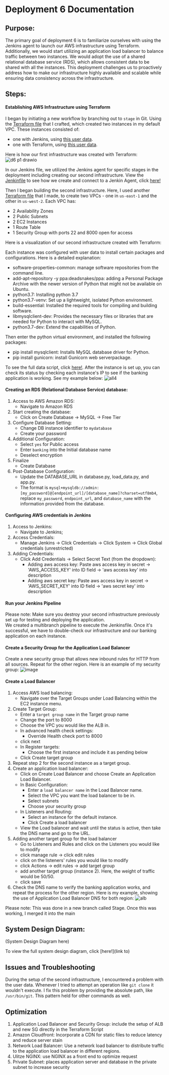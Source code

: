# Deployment 6 Documentation

## Purpose:
The primary goal of deployment 6 is to familiarize ourselves with using the Jenkins agent to launch our AWS infrastructure using Terraform. Additionally, we would start utilizing an application load balancer to balance traffic between two instances. We would adopt the use of a shared relational database service (RDS), which allows consistent data to be shared with all the instances. This deployment challenges us to proactively address how to make our infrastructure highly available and scalable while ensuring data consistency across the infrastructure.

## Steps:
#### Establishing AWS Infrastructure using Terraform
I began by initiating a new workflow by branching out to `stage` in Git. Using the [Terraform file](https://github.com/auzhangLABS/c4_deployment-6-main/blob/stage/firstinfrastruture/main.tf) that I crafted, which created two instances in my default VPC. These instances consisted of:
- one with Jenkins, using [this user data](https://github.com/auzhangLABS/c4_deployment-6-main/blob/stage/firstinfrastruture/deployjenkins.sh).
- one with Terraform, using [this user data](https://github.com/auzhangLABS/c4_deployment-6-main/blob/stage/firstinfrastruture/deployterraform.sh).

Here is how our first infrastructure was created with Terraform:
![d6 p1 drawio](https://github.com/auzhangLABS/c4_deployment-6-main/assets/138344000/c9bf56bb-d5a5-42b2-85f2-94e27f89ad6f)


In our Jenkins file, we utilized the Jenkins agent for specific stages in the deployment including creating our second infrastructure. View the [Jenkinfile](https://github.com/auzhangLABS/c4_deployment-6-main/blob/stage/Jenkinsfile) to see how we create and connect to a Jenkin Agent, click [here!](https://github.com/auzhangLABS/c4_deployment5.1)

Then I began building the second infrastructure. Here, I used another [Terraform file](https://github.com/auzhangLABS/c4_deployment-6-main/blob/stage/initTerraform/main.tf) that I made, to create two VPCs - one in `us-east-1` and the other in `us-west-2`. Each VPC has:
- 2 Availability Zones
- 2 Public Subnets
- 2 EC2 Instances
- 1 Route Table
- 1 Security Group with ports 22 and 8000 open for access

Here is a visualization of our second infrastructure created with Terraform:


Each instance was configured with user data to install certain packages and configurations. Here is a detailed explanation:
- software-properties-common: manage software repositories from the command line.
- add-apt-repository -y ppa:deadsnakes/ppa: adding a Personal Package Archive with the newer version of Python that might not be available on Ubuntu.
- python3.7: Installing python 3.7 
- python3.7-venv: Set up a lightweight, isolated Python environment.
- build-essential: Installed the required tools for compiling and building software.
- libmysqlclient-dev: Provides the necessary files or libraries that are needed for Python to interact with MySQL. 
- python3.7-dev: Extend the capabilities of Python.<br>

Then enter the python virtual environment, and installed the following packages:
- pip install mysqlclient: Installs MySQL database driver for Python.
- pip install gunicorn: install Gunicorn web serverpackage.
 
To see the full data script, click [here!](https://github.com/auzhangLABS/c4_deployment-6-main/blob/stage/initTerraform/deploypython.sh). After the instance is set up, you can check its status by checking each instance's IP to see if the banking application is working. See my example below:
![all4](https://github.com/auzhangLABS/c4_deployment-6-main/assets/138344000/34eeaebc-f298-4557-9e4f-fc73d09d2777)


#### Creating an RDS (Relational Database Service) database:
1. Access to AWS Amazon RDS:
   - Navigate to Amazon RDS
2. Start creating the database:
   - Click on Create Database -> MySQL -> Free Tier
3. Configure Database Setting:
   - Change DB instance identifier to `mydatabase`
   - Create your password
4. Additional Configuration:
   - Select `yes` for Public access
   - Enter `banking` into the Initial database name
   - Deselect encryption
5. Finalize
   - Create Database
6. Post-Database Configuration:
   - Update the DATABASE_URL in database.py, load_data.py, and app.py. 
   - The format is `mysql+mysqldb://admin:[my_password]@[endpoint_url]/[database_name]?charset=utf8mb4`, replace `my_password`, `endpoint_url`, and `database_name` with the information provided from the database.

#### Configuring AWS credentials in Jenkins
1. Access to Jenkins:
    - Navigate to Jenkins;
2. Access Credentials:
    - Manage Jenkins -> Click Credentials -> Click System -> Click Global credentials (unrestricted)
3. Adding Credentials:
    - Click Add Credentials -> Select Secret Text (from the dropdown):
      - Adding aws access key: Paste aws access key in secret ->  'AWS_ACCESS_KEY' into ID field -> 'aws access key' into description
      - Adding aws secret key: Paste aws access key in secret ->  'AWS_SECRET_KEY' into ID field -> 'aws secret key' into description

#### Run your Jenkins Pipeline
Please note: Make sure you destroy your second infrastructure previously set up for testing and deploying the application. <br>
We created a multibranch pipeline to execute the Jenkinsfile. Once it's successful, we have to double-check our infrastructure and our banking application on each instance.

#### Create a Security Group for the Application Load Balancer
Create a new security group that allows new inbound rules for HTTP from all sources. Repeat for the other region. Here is an example of my security group:
![image](https://github.com/auzhangLABS/c4_deployment-6-main/assets/138344000/49e2d15b-4325-46f0-b61a-8575289b4934)

#### Create a Load Balancer
1. Access AWS load balancing:
   - Navigate over the Target Groups under Load Balancing within the EC2 instance menu.
2. Create Target Group:
   - Enter a `target group name` in the Target group name
   - Change the port to 8000
   - Choose the VPC you would like the ALB in.
   - In advanced health check settings:
     - Override Health check port to 8000
   - click next
   - In Register targets:
     - Choose the first instance and include it as pending below
   - Click Create target group
3. Repeat step 2 for the second instance as a target group.
4. Create an application load balancer:
   - Click on Create Load Balancer and choose Create an Application Load Balancer.
   - In Basic Configuration:
     - Enter a `load balancer name` in the Load Balancer name.
     - Select the VPC you want the load balancer to be in.
     - Select subnets
     - Choose your security group
   - In Listeners and Routing:
     - Select an instance for the default instance.
     - Click Create a load balancer
   - View the Load balancer and wait until the status is active, then take the DNS name and go to the URL.
5. Adding another target group for the load balancer
   - Go to Listeners and Rules and click on the Listeners you would like to modify
   - click manage rule -> click edit rules
   - click on the listeners' rules you would like to modify
   - click Actions  -> edit rules -> add target group
   - add another target group (instance 2). Here, the weight of traffic would be 50/50.
   - click save
6. Check the DNS name to verify the banking application works, and repeat the process for the other region. Here is my example, showing the use of Application Load Balancer DNS for both region:
![alb](https://github.com/auzhangLABS/c4_deployment-6-main/assets/138344000/9aaa5dd9-a4c6-4e04-89e8-d2d7baa112fb)

Please note: This was done in a new branch called Stage. Once this was working, I merged it into the main

## System Design Diagram:
(System Design Diagram here)

To view the full system design diagram, click [here!](link to)

## Issues and Troubleshooting
During the setup of the second infrastructure, I encountered a problem with the user data. Whenever I tried to attempt an operation like `git clone` it wouldn't execute. I fix this problem by providing the absolute path, like `/usr/bin/git`. This pattern held for other commands as well.


## Optimization
1. Application Load Balancer and Security Group: include the setup of ALB and new SG directly in the Terraform Script
2. Amazon Cloudfront: Incorporate a CDN for static files to reduce latency and reduce server stain
3. Network Load Balancer: Use a network load balancer to distribute traffic to the application load balancer in different regions.
4. Ulitze NGINX: use NGINX as a front end to optimize request
5. Private Subnet: places application server and database in the private subnet to increase security
















